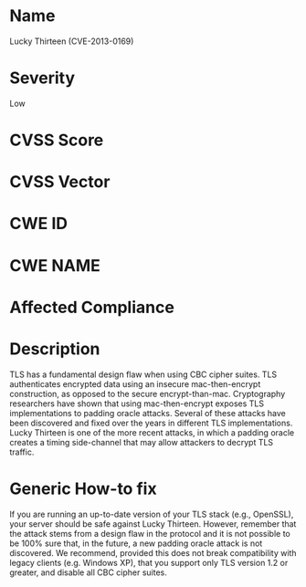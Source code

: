 
# Name

Lucky Thirteen (CVE-2013-0169)

# Severity

Low

# CVSS Score



# CVSS Vector



# CWE ID



# CWE NAME 



# Affected Compliance

# Description

TLS has a fundamental design flaw when using CBC cipher suites. TLS authenticates encrypted data using an insecure mac-then-encrypt construction, as opposed to the secure encrypt-than-mac. Cryptography researchers have shown that using mac-then-encrypt exposes TLS implementations to padding oracle attacks. Several of these attacks have been discovered and fixed over the years in different TLS implementations. Lucky Thirteen is one of the more recent attacks, in which a padding oracle creates a timing side-channel that may allow attackers to decrypt TLS traffic.

# Generic How-to fix

If you are running an up-to-date version of your TLS stack (e.g., OpenSSL), your server should be safe against Lucky Thirteen. However, remember that the attack stems from a design flaw in the protocol and it is not possible to be 100% sure that, in the future, a new padding oracle attack is not discovered. We recommend, provided this does not break compatibility with legacy clients (e.g. Windows XP), that you support only TLS version 1.2 or greater, and disable all CBC cipher suites.
